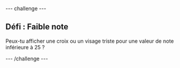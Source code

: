 \--- challenge \---

## Défi : Faible note

Peux-tu afficher une croix ou un visage triste pour une valeur de note inférieure à 25 ?

\--- /challenge \---
